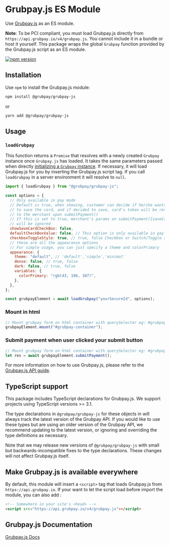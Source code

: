 # Grubpay.js ES Module

Use [Grubpay.js](https://develop.grubpay.io/guide) as an ES module.

**Note**: To be
PCI compliant,
you must load Grubpay.js directly from `https://api.grubpay.io/v4/grubpay.js`. You cannot
include it in a bundle or host it yourself. This package wraps the global
`Grubpay` function provided by the Grubpay.js script as an ES module.

[![npm version](https://img.shields.io/npm/v/@grubpay/grubpay-js.svg?style=flat-square)](https://www.npmjs.com/package/@grubpay/grubpay-js)

## Installation

Use `npm` to install the Grubpay.js module:

```sh
npm install @grubpay/grubpay-js
```

or

```sh
yarn add @grubpay/grubpay-js
```

## Usage

### `loadGrubpay`

This function returns a `Promise` that resolves with a newly created `Grubpay`
instance once `Grubpay.js` has loaded. It takes the same parameters passed when
directly
[initializing a `Grubpay` instance](https://develop.grubpay.io/guide/self_hosted_integration.html#integration-guide). If
necessary, it will load Grubpay.js for you by inserting the Grubpay.js script tag.
If you call `loadGrubpay` in a server environment it will resolve to `null`.

```js
import { loadGrubpay } from "@grubpay/grubpay-js";

const options = {
  // Only available in pay mode
  // Default is true, when showing, customer can decide if he/she wants
  // to save the card, and if decided to save, card's token will be returned
  // to the merchant upon submitPayment()
  // If this is set to true, merchant's params on submitPayment({saveCard:true})
  // will be ignored
  showSaveCardCheckBox: false,
  defaultCheckBoxValue: false, // This option is only available in pay mode
  checkboxToggleStyle: true, // true, false Checkbox or Switch/Toggle style?
  // these are all the appearance options
  // For simple usage, you can just specify a theme and colorPrimary
  appearance: {
    theme: "default", // 'default','simple','minimal'
    dense: false, // true, false
    dark: false, // true, false
    variables: {
      colorPrimary: "rgb(43, 196, 107)",
    },
  },
};

const grubpayElement = await loadGrubpay("yourSecureId", options);
```

### Mount in html

```js
// Mount grubpay form on html container with querySelector eg: #grubpay-container
grubpayElement.mount("#grubpay-container");
```

### Submit payment when user clicked your submit button

```js
// Mount grubpay form on html container with querySelector eg: #grubpay-container
let res = await grubpayElement.submitPayment();
```

For more information on how to use Grubpay.js, please refer to the
[Grubpay.js API guide](https://develop.grubpay.io/guide).

## TypeScript support

This package includes TypeScript declarations for Grubpay.js. We support projects
using TypeScript versions >= 3.1.

The type declarations in
`@grubpay/grubpay-js` for these objects in will always track the
latest version of the Grubpay API. If you would like to use these types but are using an older version of the Grubpay
API, we recommend updating to the latest version, or ignoring and overriding the type definitions as necessary.

Note that we may release new versions of `@grubpay/grubpay-js` with small but backwards-incompatible fixes to the type
declarations. These changes will not affect Grubpay.js itself.

## Make Grubpay.js is available everywhere

By default, this module will insert a `<script>` tag that loads Grubpay.js from
`https://api.grubpay.io`. If your want to let the script load before import the module, you can also add :

```html
<!-- Somewhere in your site's <head> -->
<script src="https://api.grubpay.io/v4/grubpay.js"></script>
```

## Grubpay.js Documentation

[Grubpay.js Docs](https://develop.grubpay.io/guide/)
